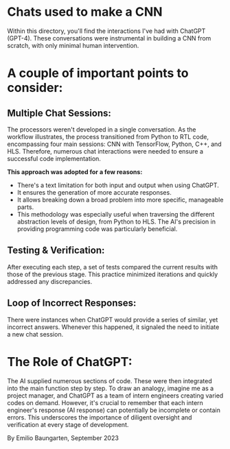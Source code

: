 # Chats used to make a CNN

Within this directory, you'll find the interactions I've had with ChatGPT (GPT-4). These conversations were instrumental in building a CNN from scratch, with only minimal human intervention.

# A couple of important points to consider:

## Multiple Chat Sessions: 

The processors weren't developed in a single conversation. As the workflow illustrates, the process transitioned from Python to RTL code, encompassing four main sessions: CNN with TensorFlow, Python, C++, and HLS. Therefore, numerous chat interactions were needed to ensure a successful code implementation.

**This approach was adopted for a few reasons:**

 * There's a text limitation for both input and output when using ChatGPT.
 * It ensures the generation of more accurate responses.
 * It allows breaking down a broad problem into more specific, manageable parts.
 * This methodology was especially useful when traversing the different abstraction levels of design, from Python to HLS. The AI's precision in providing programming code was particularly beneficial.

## Testing & Verification: 

After executing each step, a set of tests compared the current results with those of the previous stage. This practice minimized iterations and quickly addressed any discrepancies.

## Loop of Incorrect Responses: 

There were instances when ChatGPT would provide a series of similar, yet incorrect answers. Whenever this happened, it signaled the need to initiate a new chat session.

# The Role of ChatGPT:

The AI supplied numerous sections  of code. These were then integrated into the main function step by step. To draw an analogy, imagine me as a project manager, and ChatGPT as a team of intern engineers creating varied codes on demand. However, it's crucial to remember that each intern engineer's response (AI response) can potentially be incomplete or contain errors. This underscores the importance of diligent oversight and verification at every stage of development.

By Emilio Baungarten, September 2023

